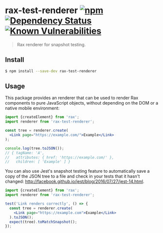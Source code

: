# rax-test-renderer [![npm](https://img.shields.io/npm/v/rax-test-renderer.svg)](https://www.npmjs.com/package/rax-test-renderer) [![Dependency Status](https://david-dm.org/alibaba/rax.svg?path=packages/rax-test-renderer)](https://david-dm.org/alibaba/rax.svg?path=packages/rax-test-renderer) [![Known Vulnerabilities](https://snyk.io/test/npm/rax-test-renderer/badge.svg)](https://snyk.io/test/npm/rax-test-renderer)

> Rax renderer for snapshot testing.

## Install

```sh
$ npm install --save-dev rax-test-renderer
```

## Usage

This package provides an renderer that can be used to render Rax components to pure JavaScript objects, without depending on the DOM or a native mobile environment:

```jsx
import {createElement} from 'rax';
import renderer from 'rax-test-renderer';

const tree = renderer.create(
  <Link page="https://example.com/">Example</Link>
);

console.log(tree.toJSON());
// { tagName: 'A',
//   attributes: { href: 'https://example.com/' },
//   children: [ 'Example' ] }
```

You can also use Jest's snapshot testing feature to automatically save a copy of the JSON tree to a file and check in your tests that it hasn't changed: http://facebook.github.io/jest/blog/2016/07/27/jest-14.html.

```jsx
import {createElement} from 'rax';
import renderer from 'rax-test-renderer';

test('Link renders correctly', () => {
  const tree = renderer.create(
    <Link page="https://example.com">Example</Link>
  ).toJSON();
  expect(tree).toMatchSnapshot();
});
```
